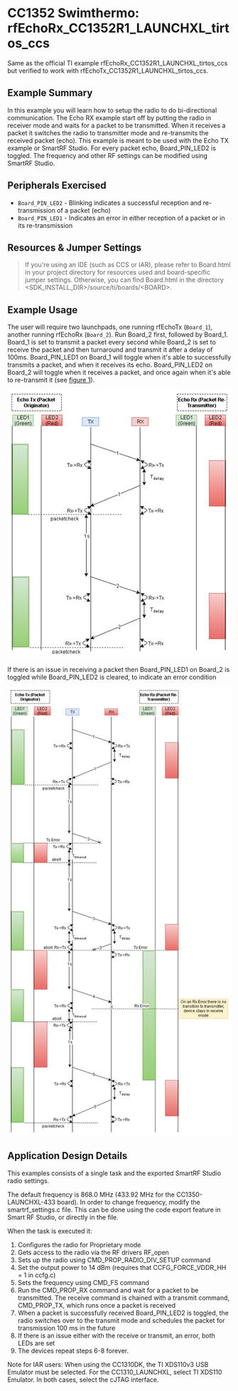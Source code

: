 # CC1352 Swimthermo: rfEchoRx_CC1352R1_LAUNCHXL_tirtos_ccs
Same as the official TI example rfEchoRx_CC1352R1_LAUNCHXL_tirtos_ccs but verified to work with rfEchoTx_CC1352R1_LAUNCHXL_tirtos_ccs.

Example Summary
---------------
In this example you will learn how to setup the radio to do bi-directional 
communication. The Echo RX example start off by putting the radio in receiver 
mode and waits for a packet to be transmitted. When it receives a packet it 
switches the radio to transmitter mode and re-transmits the received
packet (echo). This example is meant to be used with the Echo TX example or 
SmartRF Studio. For every packet echo, Board_PIN_LED2 is toggled. The 
frequency and other RF settings can be modified using SmartRF Studio.

Peripherals Exercised
---------------------
* `Board_PIN_LED2` - Blinking indicates a successful reception and 
  re-transmission of a packet (echo)
* `Board_PIN_LED1` - Indicates an error in either reception of a packet or 
  in its re-transmission

Resources & Jumper Settings
---------------------------
> If you're using an IDE (such as CCS or IAR), please refer to Board.html in 
your project directory for resources used and board-specific jumper settings. 
Otherwise, you can find Board.html in the directory 
&lt;SDK_INSTALL_DIR&gt;/source/ti/boards/&lt;BOARD&gt;.

Example Usage
-------------
The user will require two launchpads, one running rfEchoTx (`Board_1`), 
another running rfEchoRx (`Board_2`). Run Board_2 first, followed by 
Board_1. Board_1 is set to transmit a packet every second while Board_2 is 
set to receive the packet and then turnaround and transmit it after a delay of
100ms. Board_PIN_LED1 on Board_1 will toggle when it's able to successfully 
transmits a packet, and when it receives its echo. Board_PIN_LED2 on Board_2 
will toggle when it receives a packet, and once again when it's able to 
re-transmit it (see [figure 1]).

![perfect_echo_ref][figure 1]

If there is an issue in receiving a packet then Board_PIN_LED1 on Board_2 is 
toggled while Board_PIN_LED2 is cleared, to indicate an error condition

![echo_error_ref][figure 2]

Application Design Details
--------------------------
This examples consists of a single task and the exported SmartRF Studio radio
settings.

The default frequency is 868.0 MHz (433.92 MHz for the 
CC1350-LAUNCHXL-433 board). In order to change frequency, modify the
smartrf_settings.c file. This can be done using the code export feature in
Smart RF Studio, or directly in the file.

When the task is executed it:

1. Configures the radio for Proprietary mode
2. Gets access to the radio via the RF drivers RF_open
3. Sets up the radio using CMD_PROP_RADIO_DIV_SETUP command
4. Set the output power to 14 dBm (requires that CCFG_FORCE_VDDR_HH = 1 in ccfg.c)
5. Sets the frequency using CMD_FS command
6. Run the CMD_PROP_RX command and wait for a packet to be transmitted. The 
   receive command is chained with a transmit command, CMD_PROP_TX, which runs
   once a packet is received
7. When a packet is successfully received Board_PIN_LED2 is toggled, the radio
   switches over to the transmit mode and schedules the packet for transmission
   100 ms in the future
8. If there is an issue either with the receive or transmit, an error, both 
   LEDs are set
9. The devices repeat steps 6-8 forever.

Note for IAR users: When using the CC1310DK, the TI XDS110v3 USB Emulator must
be selected. For the CC1310_LAUNCHXL, select TI XDS110 Emulator. In both cases,
select the cJTAG interface.

[figure 1]:rfEcho_PerfectEcho.png "Perfect Echo"
[figure 2]:rfEcho_ErrorTxRx.png "Echo Error"